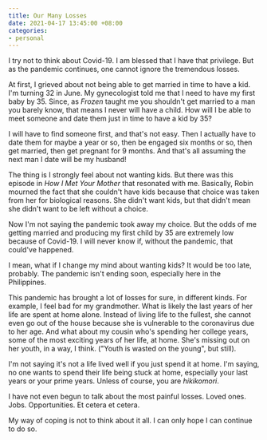 ```yaml
---
title: Our Many Losses
date: 2021-04-17 13:45:00 +08:00
categories:
- personal
---
```


I try not to think about Covid-19. I am blessed that I have that privilege. But as the pandemic continues, one cannot ignore the tremendous losses.

At first, I grieved about not being able to get married in time to have a kid. I'm turning 32 in June. My gynecologist told me that I need to have my first baby by 35. Since, as *Frozen* taught me you shouldn't get married to a man you barely know, that means I never will have a child. How will I be able to meet someone and date them just in time to have a kid by 35?

I will have to find someone first, and that's not easy. Then I actually have to date them for maybe a year or so, then be engaged six months or so, then get married, then get pregnant for 9 months. And that's all assuming the next man I date will be my husband!

The thing is I strongly feel about not wanting kids. But there was this episode in *How I Met Your Mother* that resonated with me. Basically, Robin mourned the fact that she couldn't have kids because that choice was taken from her for biological reasons. She didn't want kids, but that didn't mean she didn't want to be left without a choice.

Now I'm not saying the pandemic took away my choice. But the odds of me getting married and producing my first child by 35 are extremely low because of Covid-19. I will never know if, without the pandemic, that could've happened. 

I mean, what if I change my mind about wanting kids? It would be too late, probably. The pandemic isn't ending soon, especially here in the Philippines.

This pandemic has brought a lot of losses for sure, in different kinds. For example, I feel bad for my grandmother. What is likely the last years of her life are spent at home alone. Instead of living life to the fullest, she cannot even go out of the house because she is vulnerable to the coronavirus due to her age. And what about my cousin who's spending her college years, some of the most exciting years of her life, at home. She's missing out on her youth, in a way, I think. ("Youth is wasted on the young", but still).

I'm not saying it's not a life lived well if you just spend it at home. I'm saying, no one wants to spend their life being stuck at home, especially your last years or your prime years. Unless of course, you are *hikikomori*.

I have not even begun to talk about the most painful losses. Loved ones. Jobs. Opportunities. Et cetera et cetera.

My way of coping is not to think about it all. I can only hope I can continue to do so.